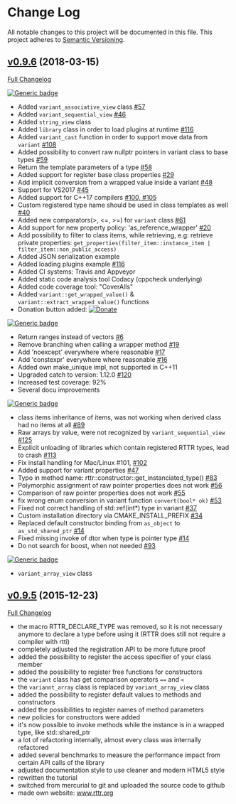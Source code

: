 # Change Log
All notable changes to this project will be documented in this file. This project adheres to [Semantic Versioning](http://semver.org/).

## [v0.9.6](https://github.com/rttrorg/rttr/releases/tag/v0.9.6) (2018-03-15)
[Full Changelog](https://github.com/rttrorg/rttr/compare/v0.9.5...v0.9.6)

[![Generic badge](https://img.shields.io/badge/►-Features-98B808.svg?colorA=98B808)](https://github.com/acki-m/rttr/blob/feature-adjust-readme/ChangeLog.md)

- Added `variant_associative_view` class [\#57](https://github.com/rttrorg/rttr/issues/57)
- Added `variant_sequential_view` [\#46](https://github.com/rttrorg/rttr/issues/46)
- Added `string_view` class
- Added `library` class in order to load plugins at runtime [\#116](https://github.com/rttrorg/rttr/issues/116)
- Added `variant_cast` function in order to support move data from `variant` [\#108](https://github.com/rttrorg/rttr/issues/108) 
- Added possibility to convert raw nullptr pointers in variant class to base types [\#59](https://github.com/rttrorg/rttr/issues/59) 
- Return the template parameters of a type [\#58](https://github.com/rttrorg/rttr/issues/58)
- Added support for register base class properties [\#29](https://github.com/rttrorg/rttr/issues/29)
- Add implicit conversion from a wrapped value inside a variant [\#48](https://github.com/rttrorg/rttr/issues/48)
- Support for VS2017 [\#45](https://github.com/rttrorg/rttr/issues/#45)
- Added support for C++17 compilers [\#100, #105](https://github.com/rttrorg/rttr/issues/100)
- Custom registered type name should be used in class templates as well [\#40](https://github.com/rttrorg/rttr/issues/40)
- Added new comparators(>, <=, >=) for `variant` class [\#61](https://github.com/rttrorg/rttr/issues/61)
- Add support for new property policy: 'as_reference_wrapper' [\#20](https://github.com/rttrorg/rttr/issues/#20) 
- Add possibility to filter to class items, while retrieving, 
  e.g: retrieve private properties: `get_properties(filter_item::instance_item | filter_item::non_public_access)`
- Added JSON serialization example
- Added loading plugins example [\#116](https://github.com/rttrorg/rttr/issues/116)
- Added CI systems: Travis and Appveyor
- Added static code analysis tool Codacy (cppcheck underlying)
- Added code coverage tool: "CoverAlls"
- Added `variant::get_wrapped_value()` & `variant::extract_wrapped_value()` functions
- Donation button added: [![Donate](https://img.shields.io/badge/Donate-PayPal-green.svg)](https://www.paypal.com/cgi-bin/webscr?cmd=_s-xclick&hosted_button_id=JQ65KGGCSUZMS)

[![Generic badge](https://img.shields.io/badge/►-Improvements-84E61B.svg?colorA=84E61B)](https://github.com/acki-m/rttr/blob/feature-adjust-readme/ChangeLog.md)

- Return ranges instead of vectors [\#6](https://github.com/rttrorg/rttr/issues/6)
- Remove branching when calling a wrapper method [\#19](https://github.com/rttrorg/rttr/issues/19)
- Add 'noexcept' everywhere where reasonable [\#17](https://github.com/rttrorg/rttr/issues/17)
- Add 'constexpr' everywhere where reasonable [\#16](https://github.com/rttrorg/rttr/issues/16)
- Added own make_unique impl, not supported in C++11
- Upgraded catch to version: 1.12.0 [\#120](https://github.com/rttrorg/rttr/issues/120)
- Increased test coverage: 92%
- Several docu improvements

[![Generic badge](https://img.shields.io/badge/►-Bugfixes-F70202.svg?colorA=F70202)](https://github.com/acki-m/rttr/blob/feature-adjust-readme/ChangeLog.md)

- class items inheritance of items, was not working when derived class had no items at all [\#89](https://github.com/rttrorg/rttr/issues/89)
- Raw arrays by value, were not recognized by `variant_sequential_view` [\#125](https://github.com/rttrorg/rttr/issues/125)
- Explicit unloading of libraries which contain registered RTTR types, lead to crash [\#113](https://github.com/rttrorg/rttr/issues/113)
- Fix install handling for Mac/Linux #101, [\#102](https://github.com/rttrorg/rttr/issues/102)
- Added support for variant properties [\#47](https://github.com/rttrorg/rttr/issues/47)
- Typo in method name: rttr::constructor::get_instanciated_type() [\#83](https://github.com/rttrorg/rttr/issues/83)
- Polymorphic assignment of raw pointer properties does not work  [\#56](https://github.com/rttrorg/rttr/issues/56)
- Comparison of raw pointer properties does not work [\#55](https://github.com/rttrorg/rttr/issues/55)
- fix wrong enum conversion in variant function `convert(bool* ok)` [\#53](https://github.com/rttrorg/rttr/issues/53)
- Fixed not correct handling of std::ref(int*) type in variant [\#37](https://github.com/rttrorg/rttr/issues/37)
- Custom installation directory via CMAKE_INSTALL_PREFIX [\#34](https://github.com/rttrorg/rttr/issues/34)
- Replaced default constructor binding from `as_object` to `as_std_shared_ptr` [\#14](https://github.com/rttrorg/rttr/issues/14)
- Fixed missing invoke of dtor when type is pointer type [\#14](https://github.com/rttrorg/rttr/issues/14)
- Do not search for boost, when not needed [\#93](https://github.com/rttrorg/rttr/issues/93)

[![Generic badge](https://img.shields.io/badge/►-Removed-613F09.svg?colorA=613F09)](https://github.com/acki-m/rttr/blob/feature-adjust-readme/ChangeLog.md)

- `variant_array_view` class

## [v0.9.5](https://github.com/rttrorg/rttr/releases/tag/v0.9.5) (2015-12-23)
[Full Changelog](https://github.com/rttrorg/rttr/compare/init_commit...v0.9.5)

- the macro RTTR_DECLARE_TYPE was removed, so it is not necessary anymore to declare 
  a type before using it (RTTR does still not require a compiler with rtti)
- completely adjusted the registration API to be more future proof
- added the possibility to register the access specifier of your class member
- added the possibility to register free functions for constructors
- the `variant` class has get comparison operators `==` and `<`
- the `variannt_array` class is replaced by `variant_array_view` class
- added the possibility to register default values to methods and constructors
- added the possibilities to register names of method parameters
- new policies for constructors were added
- it's now possible to invoke methods while the instance is in a wrapped type, like std::shared_ptr<T>
- a lot of refactoring internally, almost every class was internally refactored
- added several benchmarks to measure the performance impact from certain 
  API calls of the library
- adjusted documentation style to use cleaner and modern HTML5 style
- rewritten the tutorial
- switched from mercurial to git and uploaded the source code to github
- made own website: www.rttr.org
